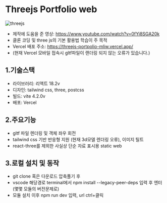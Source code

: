 # Threejs Portfolio web
![threejs](https://user-images.githubusercontent.com/83111488/235297588-57a9fa23-3bdd-4180-a385-282e7c090f41.JPG)

- 제작에 도움을 준 영상: https://www.youtube.com/watch?v=0fYi8SGA20k
- 클론 코딩 및 three js의 기본 활용법 학습이 주 목적
- Vercel 배포 주소: https://threejs-portpolio-mliw.vercel.app/
- (현재 Vercel 모바일 접속시 gltf파일이 랜더링 되지 않는 오류가 있습니다.)

## 1.기술스택
- 라이브러리: 리액트 18.2v
- 디자인: tailwind css, three, postcss
- 빌드: vite 4.2.0v
- 배포: Vercel

## 2.주요기능
- gltf 파일 렌더링 및 객체 좌우 회전
- tailwind css 기반 반응형 지원 (현재 3d모델 렌더링 오류), 이미지 틸트
- react-three를 제외한 사실상 단순 자료 표시용 static web

## 3.로컬 설치 및 동작
- git clone 혹은 다운로드 압축풀기 후
- vscode 해당경로 terminal에서 npm install --legacy-peer-deps 입력 후 엔터 (몇몇 모듈의 버전문제로)
- 모듈 설치 이후 npm run dev 입력, url ctrl+클릭